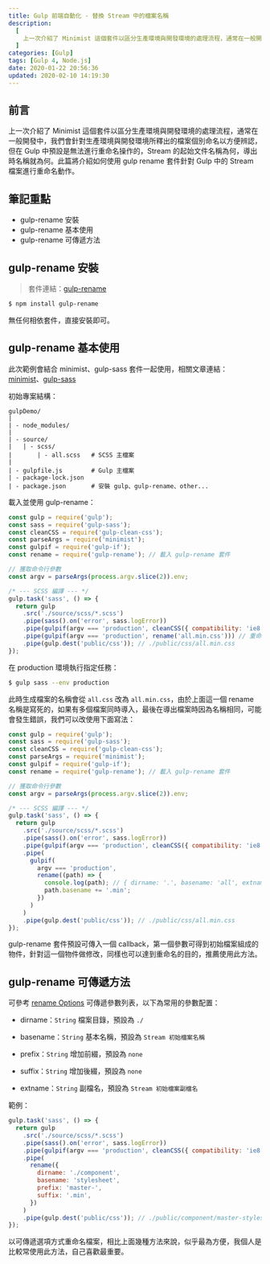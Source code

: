 ```yaml
---
title: Gulp 前端自動化 - 替換 Stream 中的檔案名稱
description:
  [
    上一次介紹了 Minimist 這個套件以區分生產環境與開發環境的處理流程，通常在一般開發中，我們會針對生產環境與開發環境所釋出的檔案個別命名以方便辨認，但在 Gulp 中預設是無法進行重命名操作的，Stream 的起始文件名稱為何，導出時名稱就為何。此篇將介紹如何使用 gulp rename 套件針對 Gulp 中的 Stream 檔案進行重命名動作。,
  ]
categories: [Gulp]
tags: [Gulp 4, Node.js]
date: 2020-01-22 20:56:36
updated: 2020-02-10 14:19:30
---
```


## 前言

上一次介紹了 Minimist 這個套件以區分生產環境與開發環境的處理流程，通常在一般開發中，我們會針對生產環境與開發環境所釋出的檔案個別命名以方便辨認，但在 Gulp 中預設是無法進行重命名操作的，Stream 的起始文件名稱為何，導出時名稱就為何。此篇將介紹如何使用 gulp rename 套件針對 Gulp 中的 Stream 檔案進行重命名動作。

## 筆記重點

- gulp-rename 安裝
- gulp-rename 基本使用
- gulp-rename 可傳遞方法

## gulp-rename 安裝

> 套件連結：[gulp-rename](https://www.npmjs.com/package/gulp-rename)

```bash
$ npm install gulp-rename
```

無任何相依套件，直接安裝即可。

## gulp-rename 基本使用

<div class="note warning">此次範例會結合 minimist、gulp-sass 套件一起使用，相關文章連結：<a href="https://awdr74100.github.io/2020-01-21-gulp-minimist/" target="_blank">minimist</a>、<a href="https://awdr74100.github.io/2019-12-31-gulp-gulpsass/" target="_blank">gulp-sass</a></div>

初始專案結構：

```plain
gulpDemo/
|
| - node_modules/
|
| - source/
|   | - scss/
|       | - all.scss   # SCSS 主檔案
|
| - gulpfile.js        # Gulp 主檔案
| - package-lock.json
| - package.json       # 安裝 gulp、gulp-rename、other...
```

載入並使用 gulp-rename：

```js
const gulp = require('gulp');
const sass = require('gulp-sass');
const cleanCSS = require('gulp-clean-css');
const parseArgs = require('minimist');
const gulpif = require('gulp-if');
const rename = require('gulp-rename'); // 載入 gulp-rename 套件

// 獲取命令行參數
const argv = parseArgs(process.argv.slice(2)).env;

/* --- SCSS 編譯 --- */
gulp.task('sass', () => {
  return gulp
    .src('./source/scss/*.scss')
    .pipe(sass().on('error', sass.logError))
    .pipe(gulpif(argv === 'production', cleanCSS({ compatibility: 'ie8' })))
    .pipe(gulpif(argv === 'production', rename('all.min.css'))) // 重命名
    .pipe(gulp.dest('public/css')); // ./public/css/all.min.css
});
```

在 production 環境執行指定任務：

```bash
$ gulp sass --env production
```

此時生成檔案的名稱會從 `all.css` 改為 `all.min.css`，由於上面這一個 rename 名稱是寫死的，如果有多個檔案同時導入，最後在導出檔案時因為名稱相同，可能會發生錯誤，我們可以改使用下面寫法：

```js
const gulp = require('gulp');
const sass = require('gulp-sass');
const cleanCSS = require('gulp-clean-css');
const parseArgs = require('minimist');
const gulpif = require('gulp-if');
const rename = require('gulp-rename'); // 載入 gulp-rename 套件

// 獲取命令行參數
const argv = parseArgs(process.argv.slice(2)).env;

/* --- SCSS 編譯 --- */
gulp.task('sass', () => {
  return gulp
    .src('./source/scss/*.scss')
    .pipe(sass().on('error', sass.logError))
    .pipe(gulpif(argv === 'production', cleanCSS({ compatibility: 'ie8' })))
    .pipe(
      gulpif(
        argv === 'production',
        rename((path) => {
          console.log(path); // { dirname: '.', basename: 'all', extname: '.css' }
          path.basename += '.min';
        })
      )
    )
    .pipe(gulp.dest('public/css')); // ./public/css/all.min.css
});
```

gulp-rename 套件預設可傳入一個 callback，第一個參數可得到初始檔案組成的物件，針對這一個物件做修改，同樣也可以達到重命名的目的，推薦使用此方法。

## gulp-rename 可傳遞方法

可參考 [rename Options](https://www.npmjs.com/package/gulp-rename#usage) 可傳遞參數列表，以下為常用的參數配置：

- dirname：`String`
  檔案目錄，預設為 `./`

- basename：`String`
  基本名稱，預設為 `Stream 初始檔案名稱`

- prefix：`String`
  增加前綴，預設為 `none`

- suffix：`String`
  增加後綴，預設為 `none`

- extname：`String`
  副檔名，預設為 `Stream 初始檔案副檔名`

範例：

```js
gulp.task('sass', () => {
  return gulp
    .src('./source/scss/*.scss')
    .pipe(sass().on('error', sass.logError))
    .pipe(gulpif(argv === 'production', cleanCSS({ compatibility: 'ie8' })))
    .pipe(
      rename({
        dirname: './component',
        basename: 'stylesheet',
        prefix: 'master-',
        suffix: '.min',
      })
    )
    .pipe(gulp.dest('public/css')); // ./public/component/master-stylesheet.min.css
});
```

以可傳遞選項方式重命名檔案，相比上面幾種方法來說，似乎最為方便，我個人是比較常使用此方法，自己喜歡最重要。
